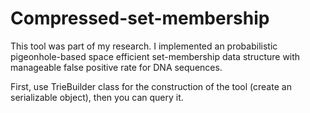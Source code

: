 # Compressed-set-membership

This tool was part of my research.
I implemented an probabilistic pigeonhole-based space efficient set-membership data structure with manageable false positive rate for DNA sequences.

First, use TrieBuilder class for the construction of the tool (create an serializable object), then you can query it.
